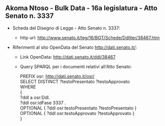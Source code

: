 ## Akoma Ntoso - Bulk Data - 16a legislatura - Atto Senato n. 3337 ##

* Scheda del Disegno di Legge - Atto Senato n. 3337:
	* http url: http://www.senato.it/leg/16/BGT/Schede/Ddliter/38467.htm

* Riferimenti al sito OpenData del Senato http://dati.senato.it/:
	* Link OpenData: http://dati.senato.it/ddl/38467
	* Query SPARQL per i documenti relativi all'Atto Senato:

        PREFIX osr: <http://dati.senato.it/osr/>  
		SELECT DISTINCT ?testoPresentato ?testoApprovato  
		WHERE  
		{  
		    ?ddl a osr:Ddl.  
		    ?ddl osr:idFase 3337 .  
		    OPTIONAL { ?ddl osr:testoPresentato ?testoPresentato }  
		    OPTIONAL { ?ddl osr:testoApprovato ?testoApprovato }  
		}
		